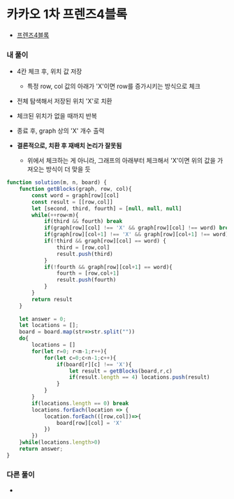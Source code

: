 
# 카카오 1차 프렌즈4블록
  - [프렌즈4블록](https://programmers.co.kr/learn/courses/30/lessons/17679)



### 내 풀이 
  - 4칸 체크 후, 위치 값 저장
    - 특정 row, col 값의 아래가 'X'이면 row를 증가시키는 방식으로 체크
  - 전체 탐색해서 저장된 위치 'X'로 치환
  - 체크된 위치가 없을 때까지 반복
  - 종료 후, graph 상의 'X' 개수 출력

  - **결론적으로, 치환 후 재배치 논리가 잘못됨**
    - 위에서 체크하는 게 아니라, 그래프의 아래부터 체크해서 'X'이면 위의 값을 가져오는 방식이 더 맞을 듯

```javascript
function solution(m, n, board) {
    function getBlocks(graph, row, col){
        const word = graph[row][col]
        const result = [[row,col]]
        let [second, third, fourth] = [null, null, null]
        while(++row<m){
            if(third && fourth) break
            if(graph[row][col] !== 'X' && graph[row][col] !== word) break
            if(graph[row][col+1] !== 'X' && graph[row][col+1] !== word) break
            if(!third && graph[row][col] == word) {
                third = [row,col]
                result.push(third)
            }
            if(!fourth && graph[row][col+1] == word){
                fourth = [row,col+1]
                result.push(fourth)
            }
        }
        return result
    }
    
    let answer = 0;
    let locations = [];
    board = board.map(str=>str.split(""))
    do{
        locations = []
        for(let r=0; r<m-1;r++){
            for(let c=0;c<n-1;c++){
                if(board[r][c] !== 'X'){
                    let result = getBlocks(board,r,c)
                    if(result.length == 4) locations.push(result)
                }
            }
        }
        if(locations.length == 0) break
        locations.forEach(location => {
            location.forEach(([row,col])=>{
                board[row][col] = 'X'
            })
        })
    }while(locations.length>0)
    return answer;
}
```


### 다른 풀이
  -

```javascript

```